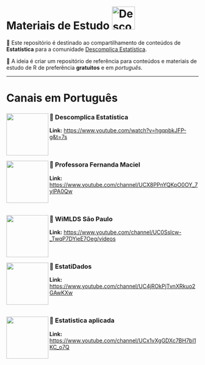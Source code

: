 # Materiais de Estudo <a  href="https://www.instagram.com/descomplicaestatistica/"> <img src="https://upload.wikimedia.org/wikipedia/commons/thumb/0/09/YouTube_full-color_icon_%282017%29.svg/1280px-YouTube_full-color_icon_%282017%29.svg.png" title="Descomplica Estatistica" class="center" width="60">  </a>  

:file_folder: Este repositório é destinado ao compartilhamento de conteúdos de **Estatística** para a comunidade
[Descomplica Estatística](https://www.instagram.com/descomplicaestatistica/). 

:pushpin: A ideia é criar um repositório de referência para conteúdos e materiais de estudo de R de preferência **gratuitos** e em *português*. 


------

# Canais em Português

### :green_book: Descomplica Estatística <img align="left" width="110" src="https://yt3.ggpht.com/ytc/AAUvwnhMOZAaqq6s87gNeQ3NsU62qQyZHkKlGXpnzqG4rQ=s88-c-k-c0x00ffffff-no-rj">
**Link:** https://www.youtube.com/watch?v=hgqpbkJFP-g&t=7s

<br>

### :green_book: Professora Fernanda Maciel <img align="left" width="110" src="https://yt3.ggpht.com/ytc/AAUvwnj_mZqhWT0MgSGLch1HI82yWsK_jXkSDeRWMvpI=s88-c-k-c0x00ffffff-no-rj">
**Link:** https://www.youtube.com/channel/UCX8PPnYQKpO0OY_7yIPA0Qw

<br>

### :green_book: WiMLDS São Paulo <img align="left" width="110" src="https://yt3.ggpht.com/a/AATXAJw8qZL7gE85YLSLJmnjofp-E-xCVHsBVb51gVlw=s176-c-k-c0x00ffffff-no-rj">
**Link:** https://www.youtube.com/channel/UC0Sslcw-_TwqP7DYieE7Oeg/videos

<br>

### :green_book: EstatiDados <img align="left" width="110" src="https://yt3.ggpht.com/a/AATXAJxGYHT7lMdH3kZ5JpNmeCg9-pjjBdthFvwja7s1Fg=s176-c-k-c0x00ffffff-no-rj">
**Link:** https://www.youtube.com/channel/UC4jROkPjTvnXRkuo2GAwKXw

<br>

### :green_book: Estatistica aplicada <img align="left" width="110" src="https://yt3.ggpht.com/a/AATXAJxiUXkqFPX-Qq631wrtlqXGvSTVutB77qIkaeEccq4=s176-c-k-c0x00ffffff-no-rj">
**Link:** https://www.youtube.com/channel/UCx1vXgGDXc7BH7bI1KC_o7Q
